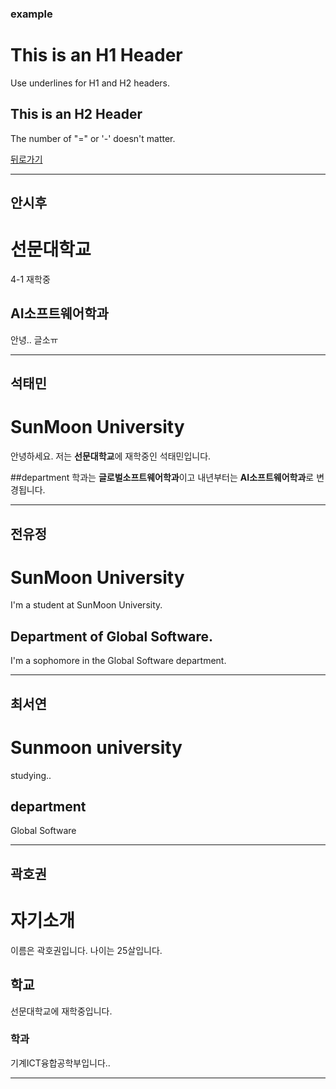 ### example

This is an H1 Header  
=====  
Use underlines for H1 and H2 headers.  
  
  
This is an H2 Header  
-----  
The number of "=" or '-' doesn't matter.  

[뒤로가기](./README.md)

* * *
## 안시후
선문대학교  
===========  
4-1 재학중  
  
  
AI소프트웨어학과  
------  
안녕.. 글소ㅠ
  _ _ _
## 석태민
# SunMoon University
안녕하세요. 저는 **선문대학교**에 재학중인 석태민입니다.

##department
학과는 **글로벌소프트웨어학과**이고 내년부터는 **AI소프트웨어학과**로 변경됩니다.
_ _ _
## 전유정
SunMoon University
==========
I'm a student at SunMoon University.

Department of Global Software.
----------
I'm a sophomore in the Global Software department. 
_ _ _
## 최서연

Sunmoon university
=======
studying..

department
-----  
Global Software 
_ _ _
## 곽호권
  
# 자기소개
이름은 곽호권입니다.
나이는 25살입니다.
## 학교
선문대학교에 재학중입니다.
### 학과
기계ICT융합공학부입니다..
_ _ _
